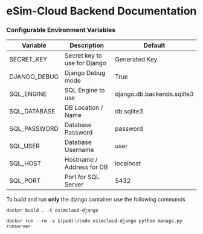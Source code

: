# eSim-Cloud Backend Documentation



### Configurable Environment Variables
|  Variable 	|   Description	| Default
|---	    	|---            |---
| SECRET_KEY  	|   Secret key to use for Django| Generated Key
| DJANGO_DEBUG	|   Django Debug mode| True
| SQL_ENGINE    | SQL Engine to use  | django.db.backends.sqlite3
| SQL_DATABASE  | DB Location / Name | db.sqlite3
| SQL_PASSWORD  | Database Password  | password
| SQL_USER      | Database Username  | user
| SQL_HOST      | Hostname / Address for DB | localhost
| SQL_PORT      | Port for SQL Server | 5432



To build and run **only** the django container use the following commands

```docker build . -t esimcloud-django```

``` docker run --rm -v $(pwd):/code esimcloud-django python manage.py runserver ```
